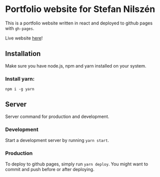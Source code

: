 # Portfolio website for Stefan Nilszén
This is a portfolio website written in react and deployed to github pages with `gh-pages`.

Live website  [here](https://stefanportfolio.github.io/)!

## Installation
Make sure you have node.js, npm and yarn installed on your system.

### Install yarn:
```
npm i -g yarn
```
## Server
Server command for production and development.

### Development
Start a development server by running `yarn start`.

### Production
To deploy to github pages, simply run `yarn deploy`. You might want to commit and push before or after deploying.